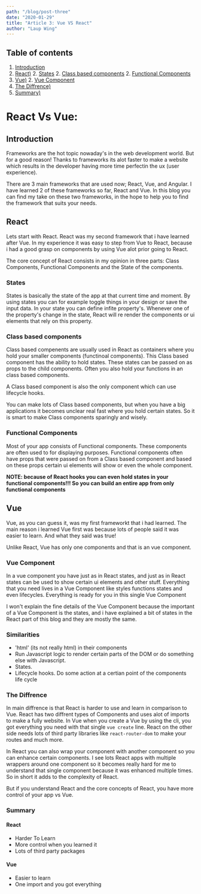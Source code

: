 ```yaml
---
path: "/blog/post-three"
date: "2020-01-29"
title: "Article 3: Vue VS React"
author: "Laup Wing"
---
```


## Table of contents
1. [Introduction](#introduction)
2. [React)](#react)
    2. [States](#states)
    2. [Class based components](#class-based-components)
    2. [Functional Components](#functional-components)
2. [Vue)](#vue)
    2. [Vue Component](#vue-component)
2. [The Diffrence)](#the-diffrence)
2. [Summary)](#summary)


# React Vs Vue:


## Introduction 
Frameworks are the hot topic nowaday's in the web development world. But for a good reason! Thanks to frameworks its alot faster to make a website which results in the developer having more time perfectin the ux (user experience). 

There are 3 main frameworks that are used now; React, Vue, and Angular. I have learned 2 of these frameworks so far, React and Vue. In this blog you can find my take on these two frameworks, in the hope to help you to find the framework that suits your needs.

## React 
Lets start with React. React was my second framework that i have learned after Vue. In my experience it was easy to step from Vue to React, because i had a good grasp on components by using Vue alot prior going to React. 

The core concept of React consists in my opinion in three parts: Class Components, Functional Components and the State of the components. 

### States
States is basically the state of the app at that current time and moment. By using states you can for example toggle things in your design or save the input data. In your state you can define infite property's. Whenever one of the property's change in the state, React will re render the components or ui elements that rely on this property.

### Class based components
Class based compenents are usually used in React as containers where you hold your smaller components (functinoal components). This Class based component has the ability to hold states. These states can be passed on as props to the child components. Often you also hold your functions in an class based components. 

A Class based component is also the only component which can use lifecycle hooks.

You can make lots of Class based components, but when you have a big applications it becomes unclear real fast where you hold certain states. So it is smart to make Class components sparingly and wisely.

### Functional Components
Most of your app consists of Functional components. These components are often used to for displaying purposes. Functional components often have props that were passed on from a Class based component and based on these props certain ui elements will show or even the whole component.


**NOTE: because of React hooks you can even hold states in your functional components!!! So you can build an entire app from only functional components**


## Vue
Vue, as you can guess it, was my first frameworkt that i had learned. The main reason i learned Vue first was because lots of people said it was easier to learn. And what they said was true! 

Unlike React, Vue has only one components and that is an vue component. 

### Vue Component
In a vue component you have just as in React states, and just as in React states can be used to show certain ui elements and other stuff. Everything that you need lives in a Vue Component like styles functions states and even lifecycles. Everything is ready for you in this single Vue Component

I won't explain the fine details of the Vue Component because the important of a Vue Component is the states, and i have explained a bit of states in the React part of this blog and they are mostly the same.

### Similarities
* 'html' (its not really html) in their components
*  Run Javascript logic to render certain parts of the DOM or do something else with Javascript. 
*  States.
*  Lifecycle hooks. Do some action at a certian point of the components life cycle

### The Diffrence
In main diffrence is that React is harder to use and learn in comparison to Vue. React has two diffrent types of Components and uses alot of imports to make a fully website. In Vue when you create a Vue by using the cli, you got everything you need with that single `vue create` line. React on the other side needs lots of third party libraries like `react-router-dom` to make your routes and much more.

In React you can also wrap your component with another component so you can enhance certain components. I see lots React apps with multiple wrappers around one component so it becomes really hard for me to understand that single component because it was enhanced multiple times. So in short it adds to the complexity of React.

But if you understand React and the core concepts of React, you have more control of your app vs Vue. 

### Summary
#### React
*   Harder To Learn
*   More control when you learned it
*   Lots of third party packages

#### Vue
*   Easier to learn
*   One import and you got everything

